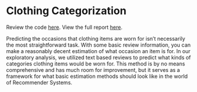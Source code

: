 # Clothing Categorization

Review the code [here](main.ipynb).
View the full report [here](report.pdf).

Predicting the occasions that clothing items are
worn for isn’t necessarily the most
straightforward task. With some basic review
information, you can make a reasonably decent
estimation of what occasion an item is for. In our
exploratory analysis, we utilized text based
reviews to predict what kinds of categories
clothing items would be worn for. This method is
by no means comprehensive and has much
room for improvement, but it serves as a
framework for what basic estimation methods
should look like in the world of Recommender
Systems.
